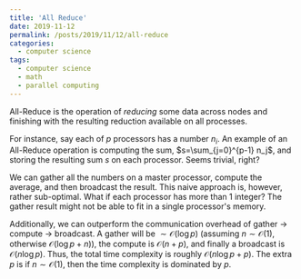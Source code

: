```yaml
---
title: 'All Reduce'
date: 2019-11-12
permalink: /posts/2019/11/12/all-reduce
categories:
  - computer science
tags:
  - computer science
  - math
  - parallel computing
---
```


All-Reduce is the operation of _reducing_ some data across nodes and finishing with the resulting reduction available on all processes. 

For instance, say each of $p$ processors has a number $n_i$. An example of an All-Reduce operation is computing the sum, $s=\sum_{j=0}^{p-1} n_j$, and storing the resulting sum $s$ on each processor. Seems trivial, right?

We can gather all the numbers on a master processor, compute the average, and then broadcast the result. This naive approach is, however, rather sub-optimal. What if each processor has more than 1 integer? The gather result might not be able to fit in a single processor's memory.

Additionally, we can outperform the communication overhead of gather $\rightarrow$ compute $\rightarrow$ broadcast. A gather will be $\sim\mathcal{O}(\log p)$ (assuming $n \sim \mathcal{O}(1)$, otherwise $\mathcal{O}(\log p + n)$), the compute is $\mathcal{O}(n+p)$, and finally a broadcast is $\mathcal{O}(n\log p)$. Thus, the total time complexity is roughly $\mathcal{O}(n \log p + p)$. The extra $p$ is if $n\sim\mathcal{O}(1)$, then the time complexity is dominated by $p$.



